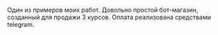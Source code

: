 Один из примеров моих работ. Довольно простой бот-магазин, созданный для продажи 3 курсов. Оплата реализована средствами telegram.
